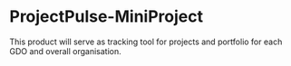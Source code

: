 # ProjectPulse-MiniProject
This product will serve as tracking tool for projects and portfolio for each GDO and overall organisation.
